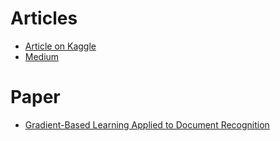 # Articles

- [Article on Kaggle](https://www.kaggle.com/blurredmachine/lenet-architecture-a-complete-guide#LeNet-5-Complete-Architecture)
- [Medium](https://medium.com/towards-artificial-intelligence/the-architecture-implementation-of-lenet-5-eef03a68d1f7)


# Paper
- [Gradient-Based Learning Applied to Document Recognition](http://yann.lecun.com/exdb/publis/pdf/lecun-98.pdf)